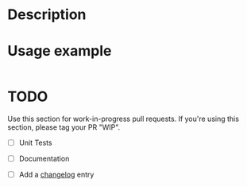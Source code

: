 # Description

# Usage example

```
```

# TODO
Use this section for work-in-progress pull requests. If you're using this section,
please tag your PR "WIP". 

- [ ] Unit Tests
- [ ] Documentation
- [ ] Add a [changelog](CHANGELOG.md) entry

